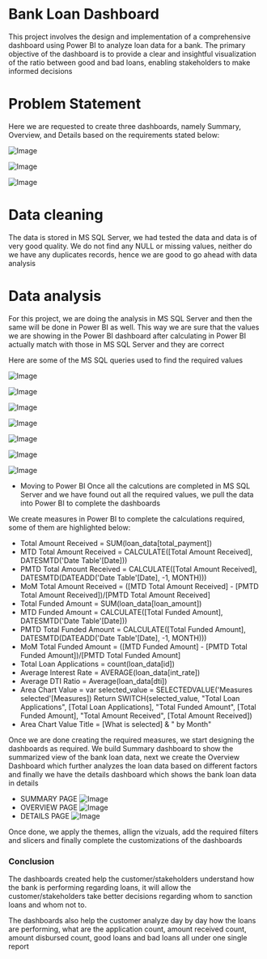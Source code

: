 # Bank Loan Dashboard

This project involves the design and implementation of a comprehensive dashboard using Power BI to analyze loan data for a bank. The primary objective of the dashboard is to provide a clear and insightful visualization of the ratio between good and bad loans, enabling stakeholders to make informed decisions

# Problem Statement

Here we are requested to create three dashboards, namely Summary, Overview, and Details based on the requirements stated below:

![Image](https://github.com/user-attachments/assets/5a3b1427-b119-4d1c-9a84-ceb630fd0850)

![Image](https://github.com/user-attachments/assets/ddfdeff5-5a4e-4739-b385-e557b6c7f3c6)

![Image](https://github.com/user-attachments/assets/7bb3e0eb-95d9-4869-84b4-5a7a8a73a7e2)

# Data cleaning

The data is stored in MS SQL Server, we had tested the data and data is of very good quality. We do not find any NULL or missing values, neither do we have any duplicates records, hence we are good to go ahead with data analysis 

# Data analysis

For this project, we are doing the analysis in MS SQL Server and then the same will be done in Power BI as well. This way we are sure that the values we are showing in the Power BI dashboard after calculating in Power BI actually match with those in MS SQL Server and they are correct

Here are some of the MS SQL queries used to find the required values

![Image](https://github.com/user-attachments/assets/83ae19ac-27d0-49f7-abe9-6712471fd960)

![Image](https://github.com/user-attachments/assets/a1a036d4-73d8-456f-b2fd-675caa8caf69)

![Image](https://github.com/user-attachments/assets/03c362d9-fbd6-4b1c-a4c0-9f0ccef67780)

![Image](https://github.com/user-attachments/assets/d79e4b2d-7908-46d9-874f-d3cea62d073e)

![Image](https://github.com/user-attachments/assets/a6c62236-8263-4b7b-b966-93e4d49b590b)

![Image](https://github.com/user-attachments/assets/8549defe-92de-41fd-af3f-135729dbb8a2)

![Image](https://github.com/user-attachments/assets/a5b0b0a9-44d6-434a-8ed4-84d224c504ea)

- Moving to Power BI
Once all the calcutions are completed in MS SQL Server and we have found out all the required values, we pull the data into Power BI to complete the dashboards

We create measures in Power BI to complete the calculations required, some of them are highlighted below:
- Total Amount Received = SUM(loan_data[total_payment])
- MTD Total Amount Received = CALCULATE([Total Amount Received], DATESMTD('Date Table'[Date]))
- PMTD Total Amount Received = CALCULATE([Total Amount Received], DATESMTD(DATEADD('Date Table'[Date], -1, MONTH)))
- MoM Total Amount Received = ([MTD Total Amount Received] - [PMTD Total Amount Received])/[PMTD Total Amount Received]
- Total Funded Amount = SUM(loan_data[loan_amount])
- MTD Funded Amount = CALCULATE([Total Funded Amount], DATESMTD('Date Table'[Date]))
- PMTD Total Funded Amount = CALCULATE([Total Funded Amount], DATESMTD(DATEADD('Date Table'[Date], -1, MONTH)))
- MoM Total Funded Amount = ([MTD Funded Amount] - [PMTD Total Funded Amount])/[PMTD Total Funded Amount]
- Total Loan Applications = count(loan_data[id])
- Average Interest Rate = AVERAGE(loan_data[int_rate])
- Average DTI Ratio = Average(loan_data[dti])
- Area Chart Value = var selected_value = SELECTEDVALUE('Measures selected'[Measures])                                          Return SWITCH(selected_value, "Total Loan Applications", [Total Loan Applications], "Total Funded Amount", [Total Funded Amount], "Total Amount Received", [Total Amount Received])
- Area Chart Value Title = [What is selected] & " by Month"

Once we are done creating the required measures, we start designing the dashboards as required. We build Summary dashboard to show the summarized view of the bank loan data, next we create the Overview Dashboard which further analyzes the loan data based on different factors and finally we have the details dashboard which shows the bank loan data in details 

- SUMMARY PAGE
![Image](https://github.com/user-attachments/assets/32a8044f-ee97-4ca0-8d24-61ea41d9639c)
- OVERVIEW PAGE
![Image](https://github.com/user-attachments/assets/aaa63f13-8a2a-4102-8773-6fa04d2956c8)
- DETAILS PAGE
![Image](https://github.com/user-attachments/assets/f8421dc9-0eb2-45d6-abfa-045d9c1eddf0)

Once done, we apply the themes, allign the vizuals, add the required filters and slicers and finally complete the customizations of the dashboards

### Conclusion

The dashboards created help the customer/stakeholders understand how the bank is performing regarding loans, it will allow the customer/stakeholders take better decisions regarding whom to sanction loans and whom not to. 

The dashboards also help the customer analyze day by day how the loans are performing, what are the application count, amount received count, amount disbursed count, good loans and bad loans all under one single report 
